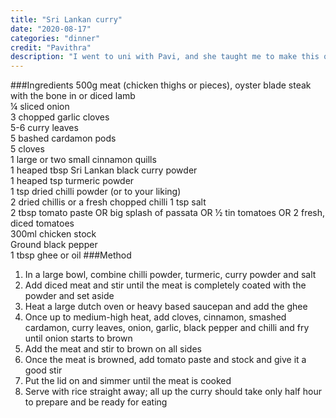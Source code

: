 ```yaml
---
title: "Sri Lankan curry"
date: "2020-08-17"
categories: "dinner"
credit: "Pavithra"
description: "I went to uni with Pavi, and she taught me to make this quick curry. I use chicken thighs, oyster blade steak with the bone in or diced lamb.  It is so good, quick and easy"
---
```


###Ingredients
500g meat (chicken thighs or pieces), oyster blade steak with the bone in or diced lamb  
¼ sliced onion  
3 chopped garlic cloves  
5-6 curry leaves  
5 bashed cardamon pods  
5 cloves  
1 large or two small cinnamon quills  
1 heaped tbsp Sri Lankan black curry powder  
1 heaped tsp turmeric powder  
1 tsp dried chilli powder (or to your liking)  
2 dried chillis or a fresh chopped chilli
1 tsp salt  
2 tbsp tomato paste OR big splash of passata OR ½ tin tomatoes OR 2 fresh, diced tomatoes  
300ml chicken stock  
Ground black pepper  
1 tbsp ghee or oil
###Method
1. In a large bowl, combine chilli powder, turmeric, curry powder and salt
2. Add diced meat and stir until the meat is completely coated with the powder and set aside
3. Heat a large dutch oven or heavy based saucepan and add the ghee
4. Once up to medium-high heat, add cloves, cinnamon, smashed cardamon, curry leaves, onion, garlic, black pepper and chilli and fry until onion starts to brown
5. Add the meat and stir to brown on all sides
6. Once the meat is browned, add tomato paste and stock and give it a good stir
7. Put the lid on and simmer until the meat is cooked
8. Serve with rice straight away; all up the curry should take only half hour to prepare and be ready for eating
